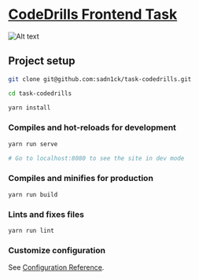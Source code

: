 # [CodeDrills Frontend Task](https://codedrills.io/articles/codedrills-frontend-internship-assignment)

![Alt text](./docs/video.gif)

## Project setup
```bash
git clone git@github.com:sadn1ck/task-codedrills.git

cd task-codedrills

yarn install
```

### Compiles and hot-reloads for development
```bash
yarn run serve

# Go to localhost:8080 to see the site in dev mode
```

### Compiles and minifies for production
```
yarn run build
```

### Lints and fixes files
```
yarn run lint
```

### Customize configuration
See [Configuration Reference](https://cli.vuejs.org/config/).
